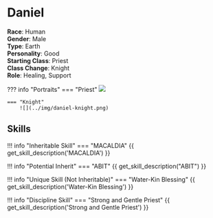 # Daniel

**Race**: Human  
**Gender**: Male  
**Type**: Earth  
**Personality**: Good  
**Starting Class**: Priest  
**Class Change**: Knight  
**Role**: Healing, Support

??? info "Portraits"
    === "Priest"
        ![](../img/daniel-priest.png)

    === "Knight"
        ![](../img/daniel-knight.png)

## Skills

!!! info "Inheritable Skill"
    === "MACALDIA"
        {{ get_skill_description('MACALDIA') }}

!!! info "Potential Inherit"
    === "ABIT"
        {{ get_skill_description("ABIT") }}
        
!!! info "Unique Skill (Not Inheritable)"
    === "Water-Kin Blessing"
        {{ get_skill_description('Water-Kin Blessing') }}
        
!!! info "Discipline Skill"
    === "Strong and Gentle Priest"
        {{ get_skill_description('Strong and Gentle Priest') }}
